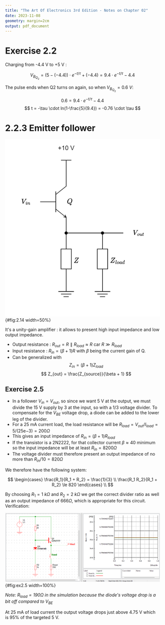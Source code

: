 ```yaml
---
title: "The Art Of Electronics 3rd Edition - Notes on Chapter 02"
date: 2023-11-08
geometry: margin=2cm
output: pdf_document
---
```


# Exercise 2.2

Charging from -4.4 V to +5 V :

$$
V_{B_{Q_2}} = (5 - (-4.4)) \cdot e^{-t/\tau} + (-4.4)
= 9.4 \cdot e^{-t/\tau} - 4.4
$$

The pulse ends when Q2 turns on again, so when $V_{B_{Q_2}} = 0.6~V$:

$$
0.6 = 9.4 \cdot e^{-t/\tau} - 4.4
$$
$$
t = -\tau \cdot ln(1-\frac{5}{9.4}) = -0.76 \cdot \tau
$$

# 2.2.3 Emitter follower

![Figure 2.14](figure_2.14.png){#fig:2.14 width=50%}

It's a unity-gain amplifier : it allows to present high input impedance and low output
impedance.

* Output resistance : $R_{out} = R \parallel R_{load} \approx R$ car $R \gg R_{load}$
* Input resistance : $R_{in} = (\beta + 1)R$ with $\beta$ being the current
  gain of Q.
* Can be generalized with
$$ Z_{in} = (\beta + 1) Z_{load} $$
$$ Z_{out} = \frac{Z_{source}}{\beta + 1} $$

## Exercise 2.5

* In a follower $V_{in} = V_{out}$, so since we want 5 V at the output, we must
  divide the 15 V supply by 3 at the input, so with a 1/3 voltage divider. To
  compensate for the $V_{BE}$ voltage drop, a diode can be added to the lower
  leg of the divider.
* For a 25 mA current load, the load resistance will be $R_{load} = V_{out} /
  I_{load} = 5 / (25\mathrm{e}{-3}) = 200 \Omega$
* This gives an input impedance of $R_{in} = (\beta + 1) R_{load}$
* If the transistor is a 2N2222, for that collector current $\beta \approx 40$
  minimum so the input impedance will be at least $R_{in} = 8200 \Omega$
* The voltage divider must therefore present an output impedance of no more than
  $R_{in}/10 = 820 \Omega$

We therefore have the following system:

$$
\begin{cases}
    \frac{R_1}{R_1 + R_2} = \frac{1}{3} \\
    \frac{R_1 R_2}{R_1 + R_2} \le 820
\end{cases} \\
$$

By choosing $R_1 = 1~k\Omega$ and $R_2 = 2~k\Omega$ we get the correct divider
ratio as well as an output impedance of $666 \Omega$, which is appropriate for
this circuit. Verification:


![Exercise 2.5](exercise_2.5.png){#fig:ex2.5 width=100%}

*Note: $R_{load} = 190\Omega$ in the simulation because the diode's voltage drop
is a bit off compared to $V_{BE}$*

At 25 mA of load current the output voltage drops just above 4.75 V which is 95%
of the targeted 5 V.